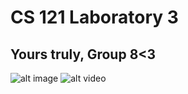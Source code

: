 # CS 121 Laboratory 3
## Yours truly, Group 8<3
![alt image](https://github.com/user-attachments/assets/03eea15c-c4b7-43e1-9cfa-e8bb75ddf3df)
![alt video](https://github.com/user-attachments/assets/c0434e11-c10c-4782-90cf-98fc4b818e08)
